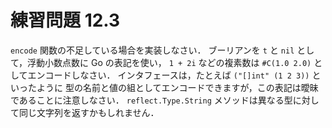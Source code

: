 # 練習問題 12.3

`encode` 関数の不足している場合を実装しなさい．
ブーリアンを `t` と `nil` として，浮動小数点数に Go の表記を使い，
`1 + 2i` などの複素数は `#C(1.0 2.0)` としてエンコードしなさい．
インタフェースは，たとえば `("[]int" (1 2 3))` といったように
型の名前と値の組としてエンコードできますが，この表記は曖昧であることに注意しなさい．
`reflect.Type.String` メソッドは異なる型に対して同じ文字列を返すかもしれません．

